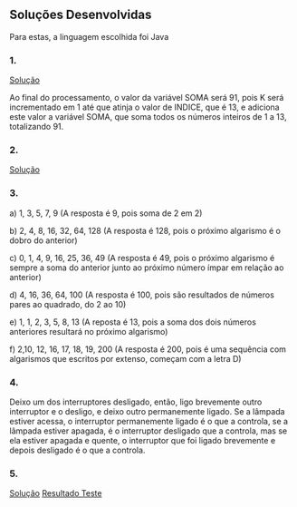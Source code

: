 ## Soluções Desenvolvidas

Para estas, a linguagem escolhida foi Java

### 1.
[Solução](https://github.com/IgorCRH/Desafio-Est-gio-Target-Sistemas/blob/main/Q1/Main.java)

Ao final do processamento, o valor da variável SOMA será 91, pois K será incrementado em 1 até que atinja o valor de INDICE, que é 13, e adiciona este valor a variável SOMA, que soma todos os números inteiros de 1 a 13, totalizando 91.

### 2.
[Solução](https://github.com/IgorCRH/Desafio-Est-gio-Target-Sistemas/blob/main/Q2/CalculaFibonacci.java)

### 3.


a) 1, 3, 5, 7, 9 (A resposta é 9, pois soma de 2 em 2)

b) 2, 4, 8, 16, 32, 64, 128 (A resposta é 128, pois o próximo algarismo é o dobro do anterior)

c) 0, 1, 4, 9, 16, 25, 36, 49 (A resposta é 49, pois o próximo algarismo é sempre a soma do anterior junto ao próximo número ímpar em relação ao anterior)

d) 4, 16, 36, 64, 100 (A resposta é 100, pois são resultados de números pares ao quadrado, do 2 ao 10)

e) 1, 1, 2, 3, 5, 8, 13 (A reposta é 13, pois a soma dos dois números anteriores resultará no próximo algarismo)

f) 2,10, 12, 16, 17, 18, 19, 200 (A resposta é 200, pois é uma sequência com algarismos que escritos por extenso, começam com a letra D)


### 4.
Deixo um dos interruptores desligado, então, ligo brevemente outro interruptor e o desligo, e deixo outro permanemente ligado. Se a lâmpada estiver acessa, o interruptor permanemente ligado é 
o que a controla, se a lâmpada estiver apagada, é o interruptor desligado que a controla, mas se ela estiver apagada e quente, o interruptor que foi ligado brevemente e depois desligado é o 
que a controla.

### 5.
[Solução](https://github.com/IgorCRH/Desafio-Est-gio-Target-Sistemas/blob/main/Q5/Main.java)
[Resultado Teste](https://github.com/IgorCRH/Desafio-Est-gio-Target-Sistemas/blob/main/Q5/README.md)
